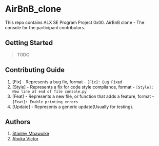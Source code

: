 # AirBnB_clone

This repo contains ALX SE Program Project 0x00. AirBnB clone - The console for the participant contributors.

## Getting Started

> TODO

## Contributing Guide

1. [Fix] - Represents a bug fix, format - `[Fix]: Bug Fixed`
1. [Style] - Represents a fix for code style compliance, format - `[Style]: New line at end of file console.py`
1. [Feat] - Represents a new file, or function that adds a feature, format - `[Feat]: Enable printing errors`
1. [Update] - Represents a generic update(Usually for testing).

## Authors
1. [Stanley Mbawuike](https://github.com/mbawuike3)
1. [Abuka Victor](https://github.com/Abuka-Victor)
